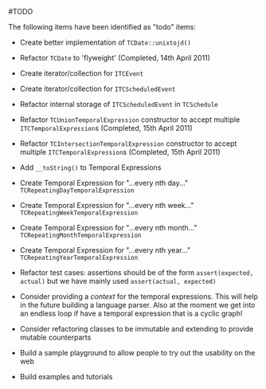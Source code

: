 #TODO

The following items have been identified as "todo" items:

- Create better implementation of `TCDate::unixtojd()`

- Refactor `TCDate` to 'flyweight' (Completed, 14th April 2011)

- Create iterator/collection for `ITCEvent`

- Create iterator/collection for `ITCScheduledEvent`

- Refactor internal storage of `ITCScheduledEvent` in `TCSchedule`

- Refactor `TCUnionTemporalExpression` constructor to accept multiple
  `ITCTemporalExpression`s (Completed, 15th April 2011)

- Refactor `TCIntersectionTemporalExpression` constructor to accept multiple
  `ITCTemporalExpression`s (Completed, 15th April 2011)

- Add `__toString()` to Temporal Expressions

- Create Temporal Expression for "...every nth day..." `TCRepeatingDayTemporalExpression`

- Create Temporal Expression for "...every nth week..." `TCRepeatingWeekTemporalExpression`

- Create Temporal Expression for "...every nth month..." `TCRepeatingMonthTemporalExpression`

- Create Temporal Expression for "...every nth year..." `TCRepeatingYearTemporalExpression`

- Refactor test cases: assertions should be of the form `assert(expected, actual)`
  but we have mainly used `assert(actual, expected)`

- Consider providing a _context_ for the temporal expressions. This will help
  in the future building a language parser. Also at the moment we get into an
  endless loop if have a temporal expression that is a cyclic graph!

- Consider refactoring classes to be immutable and extending to provide mutable
  counterparts

- Build a sample playground to allow people to try out the usability on the web

- Build examples and tutorials